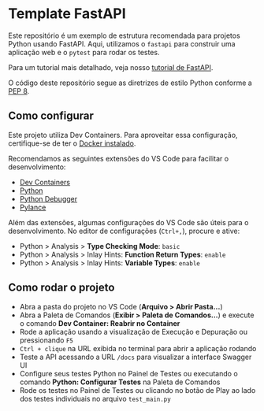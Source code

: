 # Template FastAPI

Este repositório é um exemplo de estrutura recomendada para projetos Python usando FastAPI. Aqui, utilizamos o `fastapi` para construir uma aplicação web e o `pytest` para rodar os testes.

Para um tutorial mais detalhado, veja nosso [tutorial de FastAPI](https://code.visualstudio.com/docs/python/tutorial-fastapi).

O código deste repositório segue as diretrizes de estilo Python conforme a [PEP 8](https://peps.python.org/pep-0008/).

## Como configurar

Este projeto utiliza Dev Containers. Para aproveitar essa configuração, certifique-se de ter o [Docker instalado](https://www.docker.com/products/docker-desktop).

Recomendamos as seguintes extensões do VS Code para facilitar o desenvolvimento:

- [Dev Containers](https://marketplace.visualstudio.com/items?itemName=ms-vscode-remote.remote-containers)
- [Python](https://marketplace.visualstudio.com/items?itemName=ms-python.python)
- [Python Debugger](https://marketplace.visualstudio.com/items?itemName=ms-python.debugpy)
- [Pylance](https://marketplace.visualstudio.com/items?itemName=ms-python.vscode-pylance) 

Além das extensões, algumas configurações do VS Code são úteis para o desenvolvimento. No editor de configurações (`Ctrl+,`), procure e ative:

- Python > Analysis > **Type Checking Mode**: `basic`
- Python > Analysis > Inlay Hints: **Function Return Types**: `enable`
- Python > Analysis > Inlay Hints: **Variable Types**: `enable`

## Como rodar o projeto

- Abra a pasta do projeto no VS Code (**Arquivo > Abrir Pasta...**)
- Abra a Paleta de Comandos (**Exibir > Paleta de Comandos...**) e execute o comando **Dev Container: Reabrir no Container**
- Rode a aplicação usando a visualização de Execução e Depuração ou pressionando `F5`
- `Ctrl + clique` na URL exibida no terminal para abrir a aplicação rodando
- Teste a API acessando a URL `/docs` para visualizar a interface Swagger UI
- Configure seus testes Python no Painel de Testes ou executando o comando **Python: Configurar Testes** na Paleta de Comandos
- Rode os testes no Painel de Testes ou clicando no botão de Play ao lado dos testes individuais no arquivo `test_main.py`